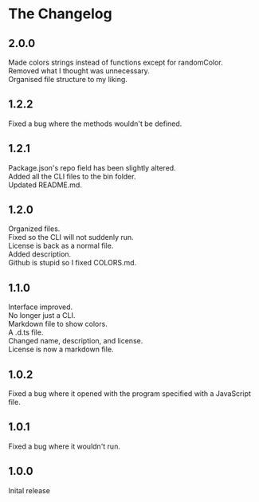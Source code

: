 # The Changelog

## 2.0.0
Made colors strings instead of functions except for randomColor.\
Removed what I thought was unnecessary.\
Organised file structure to my liking.

## 1.2.2
Fixed a bug where the methods wouldn't be defined.

## 1.2.1
Package.json's repo field has been slightly altered.\
Added all the CLI files to the bin folder.\
Updated README.md.

## 1.2.0
Organized files.\
Fixed so the CLI will not suddenly run.\
License is back as a normal file.\
Added description.\
Github is stupid so I fixed COLORS.md.

## 1.1.0
Interface improved.\
No longer just a CLI.\
Markdown file to show colors.\
A .d.ts file.\
Changed name, description, and license.\
License is now a markdown file.

## 1.0.2
Fixed a bug where it opened with the program specified with a JavaScript file.

## 1.0.1
Fixed a bug where it wouldn't run.

## 1.0.0
Inital release